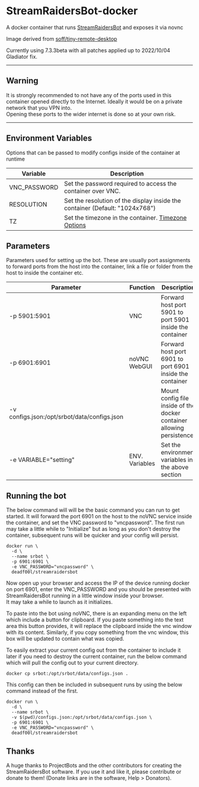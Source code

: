 # StreamRaidersBot-docker
A docker container that runs [StreamRaidersBot](https://github.com/ProjectBots/StreamRaidersBot) and exposes it via novnc

Image derived from [soff/tiny-remote-desktop](https://hub.docker.com/r/soff/tiny-remote-desktop)  

Currently using 7.3.3beta with all patches applied up to 2022/10/04 Gladiator fix.

---

## Warning

It is strongly recommended to not have any of the ports used in this container opened directly to the Internet. Ideally it would be on a private network that you VPN into.  
Opening these ports to the wider internet is done so at your own risk.

---

## Environment Variables

Options that can be passed to modify configs inside of the container at runtime

| Variable | Description |
| -------- | ----------- |
| VNC_PASSWORD | Set the password required to access the container over VNC. |
| RESOLUTION | Set the resolution of the display inside the container (Default: "1024x768") |
| TZ | Set the timezone in the container. [Timezone Options](https://manpages.ubuntu.com/manpages/focal/man3/DateTime::TimeZone::Catalog.3pm.html) |

## Parameters

Parameters used for setting up the bot. These are usually port assignments to forward ports from the host into the container, link a file or folder from the host to inside the container etc.  

| Parameter | Function | Description |
| --- | --- | --- |
| -p 5901:5901 | VNC | Forward host port 5901 to port 5901 inside the container |
| -p 6901:6901 | noVNC WebGUI | Forward host port 6901 to port 6901 inside the container |
| -v configs.json:/opt/srbot/data/configs.json | | Mount config file inside of the docker container allowing persistence.
| -e VARIABLE="setting" | ENV. Variables | Set the environment variables in the above section |

## Running the bot

The below command will will be the basic command you can run to get started. It will forward the port 6901 on the host to the noVNC service inside the container, and set the VNC password to "vncpassword".  The first run may take a little while to "Initialize" but as long as you don't destroy the container, subsequent runs will be quicker and your config will persist.

``` 
docker run \
  -d \
  --name srbot \
  -p 6901:6901 \
  -e VNC_PASSWORD="vncpassword" \
  deadf00l/streamraidersbot 
```

Now open up your browser and access the IP of the device running docker on port 6901, enter the VNC_PASSWORD and you should be presented with StreamRaidersBot running in a little window inside your browser.  
It may take a while to launch as it initializes.

To paste into the bot using noVNC, there is an expanding menu on the left which include a button for clipboard. If you paste something into the text area this button provides, it will replace the clipboard inside the vnc window with its content. Similarly, if you copy something from the vnc window, this box will be updated to contain what was copied.

To easily extract your current config out from the container to include it later if you need to destroy the current container, run the below command which will pull the config out to your current directory.

```
docker cp srbot:/opt/srbot/data/configs.json .
```

This config can then be included in subsequent runs by using the below command instead of the first.

``` 
docker run \
  -d \
  --name srbot \
  -v $(pwd)/configs.json:/opt/srbot/data/configs.json \
  -p 6901:6901 \
  -e VNC_PASSWORD="vncpassword" \
  deadf00l/streamraidersbot
```

## Thanks

A huge thanks to ProjectBots and the other contributors for creating the StreamRaidersBot software. If you use it and like it, please contribute or donate to them! (Donate links are in the software, Help > Donators).
